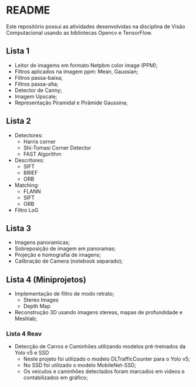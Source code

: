 # README

Este repositório possui as atividades desenvolvidas na disciplina de Visão Computacional usando as bibliotecas Opencv e TensorFlow.

## Lista 1

- Leitor de imagems em formato Netpbm color image (PPM);
- Filtros aplicados na imagem ppm: Mean, Gaussian;
- Filtros passa-baixa;
- Filtros passa-alta;
- Detector de Canny;
- Imagem Upscale;
- Representação Piramidal e Pirâmide Gaussina;

## Lista 2

- Detectores:
	-  Harris corner
	- Shi-Tomasi Corner Detector
	- FAST Algorithm
- Descritores:
	- SIFT
	- BRIEF
	- ORB
- Matching:
	- FLANN
	- SIFT
	- ORB
- Filtro LoG

## Lista 3

- Imagens panoramicas;
- Sobreposição de imagem em panoramas;
- Projeção e homografia de imagens;
- Calibração de Camera (notebook separado); 

## Lista 4 (Miniprojetos)

- Implementação de filtro de modo retrato;
	- Stereo Images
	- Depth Map
- Reconstrução 3D usando imagens stereas, mapas de profundidade e Meshlab;

### Lista 4 Reav
-	Detecção de Carros e Caminhões utilizando modelos pré-treinados da Yolo v5 e SSD
	- Neste projeto foi utilizado o modelo DLTrafficCounter para o Yolo v5;
	- No SSD foi utilizado o modelo MobileNet-SSD;
	- Os veiculos e caminhões detectados foram marcados em videos e contabilizados em gráfico;
